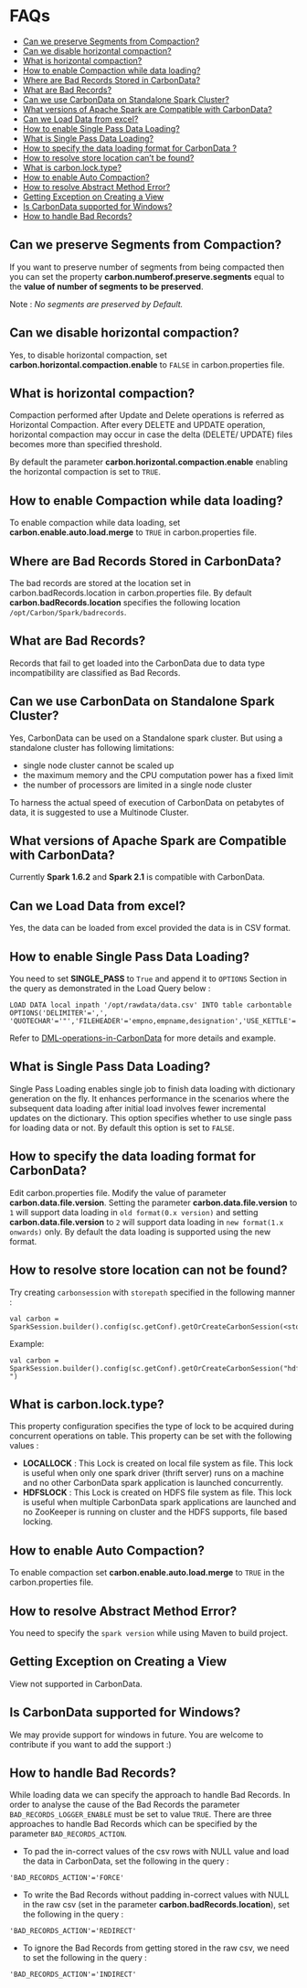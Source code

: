 <!--
    Licensed to the Apache Software Foundation (ASF) under one
    or more contributor license agreements.  See the NOTICE file
    distributed with this work for additional information
    regarding copyright ownership.  The ASF licenses this file
    to you under the Apache License, Version 2.0 (the
    "License"); you may not use this file except in compliance
    with the License.  You may obtain a copy of the License at

      http://www.apache.org/licenses/LICENSE-2.0

    Unless required by applicable law or agreed to in writing,
    software distributed under the License is distributed on an
    "AS IS" BASIS, WITHOUT WARRANTIES OR CONDITIONS OF ANY
    KIND, either express or implied.  See the License for the
    specific language governing permissions and limitations
    under the License.
-->

# FAQs

* [Can we preserve Segments from Compaction?](#can-we-preserve-segments-from-compaction)
* [Can we disable horizontal compaction?](#can-we-disable-horizontal-compaction)
* [What is horizontal compaction?](#what-is-horizontal-compaction)
* [How to enable Compaction while data loading?](#how-to-enable-compaction-while-data-loading)
* [Where are Bad Records Stored in CarbonData?](#where-are-bad-records-stored-in-carbondata)
* [What are Bad Records?](#what-are-bad-records)
* [Can we use CarbonData on Standalone Spark Cluster?](#can-we-use-carbondata-on-standalone-spark-cluster)
* [What versions of Apache Spark are Compatible with CarbonData?](#what-versions-of-apache-spark-are-compatible-with-carbondata)
* [Can we Load Data from excel?](#can-we-load-data-from-excel)
* [How to enable Single Pass Data Loading?](#how-to-enable-single-pass-data-loading)
* [What is Single Pass Data Loading?](#what-is-single-pass-data-loading)
* [How to specify the data loading format for CarbonData ?](#how-to-specify-the-data-loading-format-for-carbondata)
* [How to resolve store location can’t be found?](#how-to-resolve-store-location-can-not-be-found)
* [What is carbon.lock.type?]()
* [How to enable Auto Compaction?](#how-to-enable-auto-compaction)
* [How to resolve Abstract Method Error?](#how-to-resolve-abstract-method-error)
* [Getting Exception on Creating a View](#getting-exception-on-creating-a-view)
* [Is CarbonData supported for Windows?](#is-carbondata-supported-for-windows)
* [How to handle Bad Records?](#how-to-handle-bad-records)

## Can we preserve Segments from Compaction?
If you want to preserve number of segments from being compacted then you can set the property  **carbon.numberof.preserve.segments**  equal to the **value of number of segments to be preserved**.

Note : *No segments are preserved by Default.*

## Can we disable horizontal compaction?
Yes, to disable horizontal compaction, set **carbon.horizontal.compaction.enable** to ``FALSE`` in carbon.properties file.

## What is horizontal compaction?
Compaction performed after Update and Delete operations is referred as Horizontal Compaction. After every DELETE and UPDATE operation, horizontal compaction may occur in case the delta (DELETE/ UPDATE) files becomes more than specified threshold.

By default the parameter **carbon.horizontal.compaction.enable** enabling the horizontal compaction is set to ``TRUE``.

## How to enable Compaction while data loading?
To enable compaction while data loading, set **carbon.enable.auto.load.merge** to ``TRUE`` in carbon.properties file.

## Where are Bad Records Stored in CarbonData?
The bad records are stored at the location set in carbon.badRecords.location in carbon.properties file.
By default **carbon.badRecords.location** specifies the following location ``/opt/Carbon/Spark/badrecords``.

## What are Bad Records?
Records that fail to get loaded into the CarbonData due to data type incompatibility are classified as Bad Records.

## Can we use CarbonData on Standalone Spark Cluster?
Yes, CarbonData can be used on a Standalone spark cluster. But using a standalone cluster has following limitations:
- single node cluster cannot be scaled up
- the maximum memory and the CPU computation power has a fixed limit
- the number of processors are limited in a single node cluster

To harness the actual speed of execution of CarbonData on petabytes of data, it is suggested to use a Multinode Cluster.

## What versions of Apache Spark are Compatible with CarbonData?
Currently **Spark 1.6.2** and **Spark 2.1** is compatible with CarbonData.

## Can we Load Data from excel?
Yes, the data can be loaded from excel provided the data is in CSV format.

## How to enable Single Pass Data Loading?
You need to set **SINGLE_PASS** to ``True`` and append it to ``OPTIONS`` Section in the query as demonstrated in the Load Query below :
```
LOAD DATA local inpath '/opt/rawdata/data.csv' INTO table carbontable
OPTIONS('DELIMITER'=',', 'QUOTECHAR'='"','FILEHEADER'='empno,empname,designation','USE_KETTLE'='FALSE')
```
Refer to [DML-operations-in-CarbonData](https://github.com/PallaviSingh1992/incubator-carbondata/blob/6b4dd5f3dea8c93839a94c2d2c80ab7a799cf209/docs/dml-operation-on-carbondata.md) for more details and example.

## What is Single Pass Data Loading?
Single Pass Loading enables single job to finish data loading with dictionary generation on the fly. It enhances performance in the scenarios where the subsequent data loading after initial load involves fewer incremental updates on the dictionary.
This option specifies whether to use single pass for loading data or not. By default this option is set to ``FALSE``.

## How to specify the data loading format for CarbonData?
Edit carbon.properties file. Modify the value of parameter **carbon.data.file.version**.
Setting the parameter **carbon.data.file.version** to ``1`` will support data loading in ``old format(0.x version)`` and setting **carbon.data.file.version** to ``2`` will support data loading in ``new format(1.x onwards)`` only.
By default the data loading is supported using the new format.

## How to resolve store location can not be found?
Try creating ``carbonsession`` with ``storepath`` specified in the following manner :
```
val carbon = SparkSession.builder().config(sc.getConf).getOrCreateCarbonSession(<store_path>)
```
Example:
```
val carbon = SparkSession.builder().config(sc.getConf).getOrCreateCarbonSession("hdfs://localhost:9000/carbon/store ")
```

## What is carbon.lock.type?
This property configuration specifies the type of lock to be acquired during concurrent operations on table. This property can be set with the following values :
- **LOCALLOCK** : This Lock is created on local file system as file. This lock is useful when only one spark driver (thrift server) runs on a machine and no other CarbonData spark application is launched concurrently.
- **HDFSLOCK** : This Lock is created on HDFS file system as file. This lock is useful when multiple CarbonData spark applications are launched and no ZooKeeper is running on cluster and the HDFS supports, file based locking.

## How to enable Auto Compaction?
To enable compaction set **carbon.enable.auto.load.merge** to ``TRUE`` in the carbon.properties file.

## How to resolve Abstract Method Error?
You need to specify the ``spark version`` while using Maven to build project.

## Getting Exception on Creating a View
View not supported in CarbonData.

## Is CarbonData supported for Windows?
We may provide support for windows in future. You are welcome to contribute if you want to add the support :)

## How to handle Bad Records?
While loading data we can specify the approach to handle Bad Records. In order to analyse the cause of the Bad Records the parameter ``BAD_RECORDS_LOGGER_ENABLE`` must be set to value ``TRUE``. There are three approaches to handle Bad Records which can be specified  by the parameter ``BAD_RECORDS_ACTION``.

- To pad the in-correct values of the csv rows with NULL value and load the data in CarbonData, set the following in the query :
```
'BAD_RECORDS_ACTION'='FORCE'
```

- To write the Bad Records without padding in-correct values with NULL in the raw csv (set in the parameter **carbon.badRecords.location**), set the following in the query :
```
'BAD_RECORDS_ACTION'='REDIRECT'
```

- To ignore the Bad Records from getting stored in the raw csv, we need to set the following in the query :
```
'BAD_RECORDS_ACTION'='INDIRECT'
```
    

